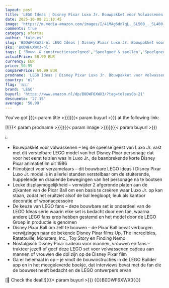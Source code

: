 ```yaml
---
layout: post
title: 'LEGO Ideas | Disney Pixar Luxo Jr. Bouwpakket voor Volwassenen - Film Model met Verborgen Referenties - Kantoor Decoratie en Woonaccessoire - Cadeau voor Mannen  Vrouwen en Fans - 21357'
date: 2025-10-08 21:10:45
image: 'https://m.media-amazon.com/images/I/41MAg6dn7qL._SL500_._SL400_.jpg'
comments: true
category: ofertas
author: 'tole.es'
slug: 'B0DWF6XWX3-nl LEGO Ideas | Disney Pixar Luxo Jr. Bouwpakket voor...'
sku: 'B0DWF6XWX3-nl'
tags: [ 'Bouw- & constructiespeelgoed','Speelgoed & spellen','Speelgoedbouwsets','lego','🇳🇱', ]
actualPrice: 50.99 EUR
currency: EUR
price: 50.99
comparePrice: 69.99 EUR
prodname: 'LEGO Ideas | Disney Pixar Luxo Jr. Bouwpakket voor Volwassenen - Film Model met Verborgen Referenties - Kantoor Decoratie en Woonaccessoire - Cadeau voor Mannen  Vrouwen en Fans - 21357'
country: 'nl'
flag: '🇳🇱'
brand: 'LEGO'
buyurl: 'https://www.amazon.nl/dp/B0DWF6XWX3/?tag=tolees0b-21'
descuento: '27.15'
average: '50.99'
---
```


You've got [{{< param title >}}]({{< param buyurl >}}) at the following link:

[![{{< param prodname >}}]({{< param image >}})]({{< param buyurl >}})

ℹ️:

- Bouwpakket voor volwassenen – leg de speelse geest van Luxo Jr. vast met dit verstelbare LEGO model van het Disney Pixar personage dat voor het eerst te zien was in Luxo Jr., de baanbrekende korte Disney Pixar animatiefilm uit 1986
- Filmobject voor verzamelaars – dit bouwbare LEGO Ideas ǀ Disney Pixar Luxo Jr. model is in allerlei standen verstelbaar om de stuiterende, huppelende en draaiende bewegingen van het personage na te bootsen
- Leuke displaymogelijkheid – verwijder 2 afgeronde platen aan de zijkanten van de Pixar Ball om een basis te creëren waar Luxo Jr. op kan staan, zodat het eruitziet alsof de bal leegloopt; leuk als kantoor decoratie of woonaccessoire
- De keuze van LEGO fans – deze bouwbare set is onderdeel van de LEGO Ideas serie waarin elke set is bedacht door een fan, waarna andere LEGO fans erop hebben gestemd en het model door de LEGO Groep in productie is genomen
- Disney Pixar Ball om zelf te bouwen – de Pixar Ball bevat verborgen verwijzingen naar de bekende Disney Pixar films Up, The Incredibles, Ratatouille, Monsters, Inc., Toy Story en Finding Nemo
- Nostalgisch Disney Pixar cadeau voor mannen, vrouwen en fans – trakteer jezelf of geef deze LEGO set voor volwassenen cadeau aan mannen of vrouwen die dol zijn op de Disney Pixar film
- Ga er helemaal in op – je vindt de bouwinstructies in de LEGO Builder app en in het meegeleverde boekje, dat interviews bevat met de fan die de bouwset heeft bedacht en de LEGO ontwerpers ervan

[🛒 Check the deal!!]({{< param buyurl >}})
{{<world>}}B0DWF6XWX3{{</world>}}
